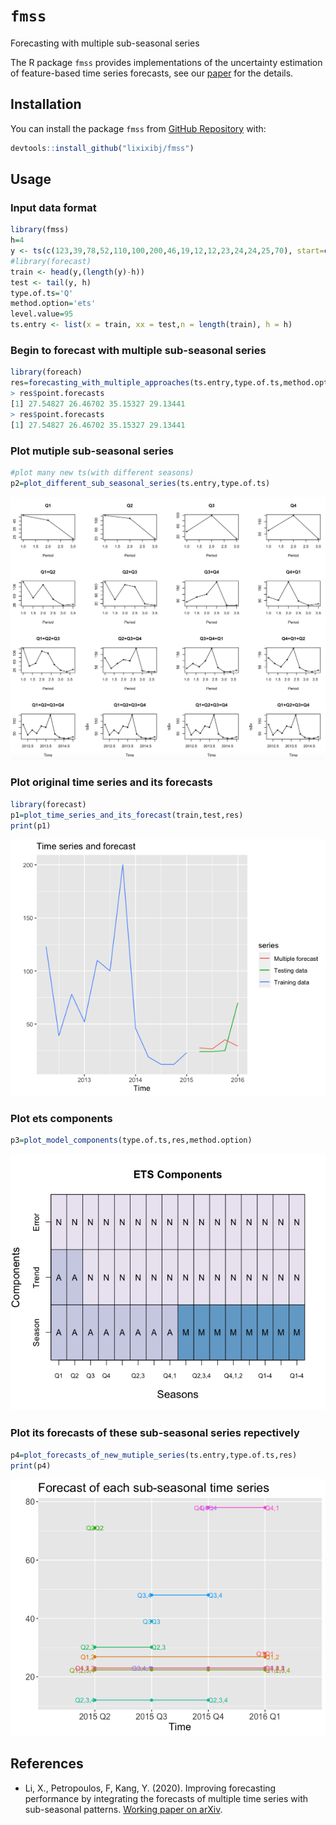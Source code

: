 `fmss`
========
Forecasting with multiple sub-seasonal series

The R package `fmss` provides implementations of the uncertainty estimation of feature-based time series forecasts, see our [paper]() for the details.

Installation
------------

You can install the package `fmss` from [GitHub Repository](https://github.com/lixixibj/fmss) with:

``` r
devtools::install_github("lixixibj/fmss")
```

Usage
-----



### Input data format


``` r
library(fmss)
h=4
y <- ts(c(123,39,78,52,110,100,200,46,19,12,12,23,24,24,25,70), start=c(2012,2),frequency=4)
#library(forecast)
train <- head(y,(length(y)-h))
test <- tail(y, h)
type.of.ts='Q'
method.option='ets'
level.value=95
ts.entry <- list(x = train, xx = test,n = length(train), h = h)
```

### Begin to forecast with multiple sub-seasonal series


``` r
library(foreach)
res=forecasting_with_multiple_approaches(ts.entry,type.of.ts,method.option,level.value)
> res$point.forecasts
[1] 27.54827 26.46702 35.15327 29.13441
> res$point.forecasts
[1] 27.54827 26.46702 35.15327 29.13441
```
### Plot mutiple sub-seasonal series

``` r
#plot many new ts(with different seasons)
p2=plot_different_sub_seasonal_series(ts.entry,type.of.ts)
```
![](sub-seasonal-series.png)

### Plot original time series and its forecasts

``` r
library(forecast)
p1=plot_time_series_and_its_forecast(train,test,res)
print(p1)
```
![](time-series-and-its-forecasts.png)
### Plot ets components


``` r
p3=plot_model_components(type.of.ts,res,method.option)
```
![](ets-components.png)
### Plot its forecasts of these sub-seasonal series repectively

``` r
p4=plot_forecasts_of_new_mutiple_series(ts.entry,type.of.ts,res)
print(p4)
```
![](forecast-of-sub-seasonal-series.png)



References
----------

- Li, X., Petropoulos, F, Kang, Y. (2020). Improving forecasting performance by integrating the forecasts of multiple time series with sub-seasonal patterns. [Working paper on arXiv]().



